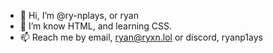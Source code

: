 - 👋 Hi, I’m @ry-nplays, or ryan
- 🌱 I’m know HTML, and learning CSS.
- 📫 Reach me by email, ryan@ryxn.lol or discord, ryanp1ays
